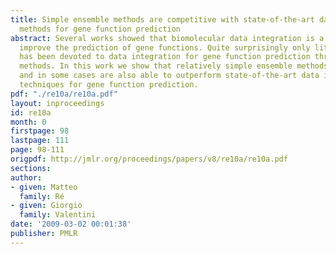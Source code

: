 ```yaml
---
title: Simple ensemble methods are competitive with state-of-the-art data integration
  methods for gene function prediction
abstract: Several works showed that biomolecular data integration is a key issue to
  improve the prediction of gene functions. Quite surprisingly only little attention
  has been devoted to data integration for gene function prediction through ensemble
  methods. In this work we show that relatively simple ensemble methods are competitive
  and in some cases are also able to outperform state-of-the-art data integration
  techniques for gene function prediction.
pdf: "./re10a/re10a.pdf"
layout: inproceedings
id: re10a
month: 0
firstpage: 98
lastpage: 111
page: 98-111
origpdf: http://jmlr.org/proceedings/papers/v8/re10a/re10a.pdf
sections: 
author:
- given: Matteo
  family: Ré
- given: Giorgio
  family: Valentini
date: '2009-03-02 00:01:38'
publisher: PMLR
---
```

